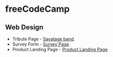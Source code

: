 # freeCodeCamp

## Web Design

- Tribute Page - [Savatage band](https://bogdannitica99.github.io/freeCodeCamp/Web%20Design/Tribute%20Page/).
- Survey Form - [Survey Page](https://bogdannitica99.github.io/freeCodeCamp/Web%20Design/Survey%20Form/).
- Product Landing Page - [Product Landing Page](https://bogdannitica99.github.io/freeCodeCamp/Web%20Design/Product%20Landing%20Page/)
